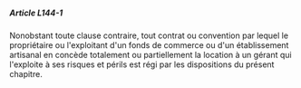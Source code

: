 ##### Article L144-1

Nonobstant toute clause contraire, tout contrat ou convention par lequel le propriétaire ou l'exploitant d'un fonds de commerce ou d'un établissement artisanal en concède totalement ou partiellement la location à un gérant qui l'exploite à ses risques et périls est régi par les dispositions du présent chapitre.

